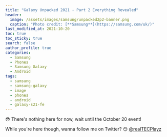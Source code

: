 ```yaml
---
title: "Galaxy Unpacked 2021 - Part 2 Everything Revealed"
header:
  image: /assets/images/samsung/unpacked2p2-banner.png
  caption: "Photo credit: [**Samsung**](https://samsung.com/uk/)"
last_modified_at: 2021-10-20
toc: true
toc_sticky: true
search: false
author_profile: true
categories:
  - Samsung
  - Phones
  - Samsung Galaxy
  - Android
tags:
  - samsung
  - samsung-galaxy
  - image
  - phones
  - android
  - galaxy-s21-fe
---
```


😳 There's nothing here for now, wait until the October 20 event!

While you're here though, wanna follow me on Twitter? 😏 [@realTECPlayz](https://twitter.com/realTECPlayz)
